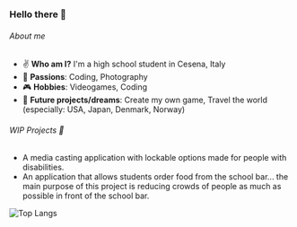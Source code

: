 ### Hello there 👋

###### About me
- :v: **Who am I?** I'm a high school student in Cesena, Italy
- :art: **Passions**: Coding, Photography
- :video_game: **Hobbies**: Videogames, Coding
- :city_sunset: **Future projects/dreams**: Create my own game, Travel the world (especially: USA, Japan, Denmark, Norway)
###### WIP Projects 🔭
- A media casting application with lockable options made for people with disabilities.
- An application that allows students order food from the school bar... the main purpose of this project is reducing crowds of people as much as possible in front of the school bar.

![Top Langs](https://github-readme-stats.vercel.app/api/top-langs/?username=Lukotty&show_icons=true&theme=tokyonight)
